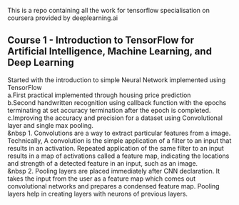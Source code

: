 This is a repo containing all the work for tensorflow specialisation on coursera provided by deeplearning.ai
## Course 1 - Introduction to TensorFlow for Artificial Intelligence, Machine Learning, and Deep Learning

Started with the introduction to simple Neural Network implemented using TensorFlow <br>
a.First practical implemented through housing price prediction <br>
b.Second handwritten recognition using callback function with the epochs terminating at set accuracy termination after the epoch is completed. <br>
c.Improving the accuracy and precision for a dataset using Convolutional layer and single max pooling.<br>
&nbsp 1. Convolutions are a way to extract particular features from a image. Technically, A convolution is the simple application of a filter to an input that results in an activation. Repeated application of the same filter to an input results in a map of activations called a feature map, indicating the locations and strength of a detected feature in an input, such as an image.<br>
&nbsp 2. Pooling layers are placed immediately after CNN declaration. It takes the input from the user as a feature map which comes out convolutional networks and prepares a condensed feature map. Pooling layers help in creating layers with neurons of previous layers.<br>


